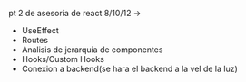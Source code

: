 pt 2 de asesoria de react 8/10/12 -> 
- UseEffect
- Routes
- Analisis de jerarquia de componentes
- Hooks/Custom Hooks
- Conexion a backend(se hara el backend a la vel de la luz)
